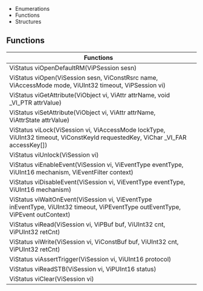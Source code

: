 

- Enumerations
- Functions
- Structures

## Functions
|Functions||
|----|----|
|ViStatus viOpenDefaultRM(ViPSession sesn)||
|ViStatus viOpen(ViSession sesn, ViConstRsrc name, ViAccessMode mode, ViUInt32 timeout, ViPSession vi)||
|ViStatus viGetAttribute(ViObject vi, ViAttr attrName, void _VI_PTR attrValue)||
|ViStatus viSetAttribute(ViObject vi, ViAttr attrName, ViAttrState  attrValue)||
|ViStatus viLock(ViSession vi, ViAccessMode lockType, ViUInt32 timeout, ViConstKeyId requestedKey, ViChar _VI_FAR accessKey[])||
|ViStatus viUnlock(ViSession vi)||
|ViStatus viEnableEvent(ViSession vi, ViEventType eventType, ViUInt16 mechanism, ViEventFilter context)||
|ViStatus viDisableEvent(ViSession vi, ViEventType eventType, ViUInt16 mechanism)||
|ViStatus viWaitOnEvent(ViSession vi, ViEventType inEventType, ViUInt32 timeout, ViPEventType outEventType, ViPEvent outContext)||
|ViStatus viRead(ViSession vi, ViPBuf buf, ViUInt32 cnt, ViPUInt32 retCnt)||
|ViStatus viWrite(ViSession vi, ViConstBuf buf, ViUInt32 cnt, ViPUInt32 retCnt)||
|ViStatus viAssertTrigger(ViSession vi, ViUInt16 protocol)||
|ViStatus viReadSTB(ViSession vi, ViPUInt16 status)||
|ViStatus viClear(ViSession vi)||
